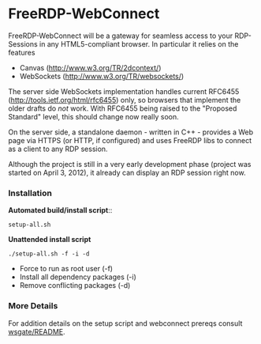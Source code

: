 FreeRDP-WebConnect 
======
FreeRDP-WebConnect will be a gateway for seamless access to your RDP-Sessions
in any HTML5-compliant browser. 
In particular it relies on the features
* Canvas (http://www.w3.org/TR/2dcontext/) 
* WebSockets (http://www.w3.org/TR/websockets/) 

The server side WebSockets implementation handles current RFC6455
(http://tools.ietf.org/html/rfc6455) only, so browsers that implement
the older drafts do *not* work. With RFC6455 being raised to the
"Proposed Standard" level, this should change now really soon.

On the server side, a standalone daemon - written in C++ - provides a
Web page via HTTPS (or HTTP, if configured) and uses FreeRDP libs to
connect as a client to any RDP session.

Although the project is still in a very early development phase (project was started
on April 3, 2012), it already can display an RDP session right now. 

### Installation ###
**Automated build/install script**::
```
setup-all.sh
```
**Unattended install script**
```
./setup-all.sh -f -i -d
```
* Force to run as root user (-f)
* Install all dependency packages (-i)
* Remove conflicting packages (-d)

### More Details ###
For addition details on the setup script and webconnect prereqs consult [wsgate/README](wsgate/README).
